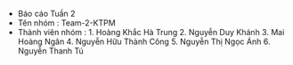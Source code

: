 - Báo cáo Tuần 2
- Tên nhóm : Team-2-KTPM
- Thành viên nhóm :
      1. Hoàng Khắc Hà Trung
      2. Nguyễn Duy Khánh
      3. Mai Hoàng Ngân
      4. Nguyễn Hữu Thành Công
      5. Nguyễn Thị Ngọc Ánh
      6. Nguyễn Thanh Tú
      
